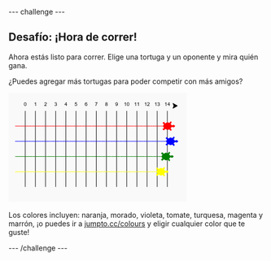 \--- challenge \---

## Desafío: ¡Hora de correr!

Ahora estás listo para correr. Elige una tortuga y un oponente y mira quién gana.

¿Puedes agregar más tortugas para poder competir con más amigos?

![captura de pantalla](images/race-more.png)

Los colores incluyen: naranja, morado, violeta, tomate, turquesa, magenta y marrón, ¡o puedes ir a [jumpto.cc/colours](http://jumpto.cc/colours) y eligir cualquier color que te guste!

\--- /challenge \---